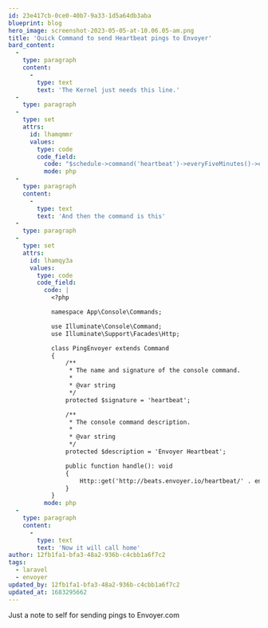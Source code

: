 ```yaml
---
id: 23e417cb-0ce0-40b7-9a33-1d5a64db3aba
blueprint: blog
hero_image: screenshot-2023-05-05-at-10.06.05-am.png
title: 'Quick Command to send Heartbeat pings to Envoyer'
bard_content:
  -
    type: paragraph
    content:
      -
        type: text
        text: 'The Kernel just needs this line.'
  -
    type: paragraph
  -
    type: set
    attrs:
      id: lhamqmmr
      values:
        type: code
        code_field:
          code: "$schedule->command('heartbeat')->everyFiveMinutes()->environments('production');"
          mode: php
  -
    type: paragraph
    content:
      -
        type: text
        text: 'And then the command is this'
  -
    type: paragraph
  -
    type: set
    attrs:
      id: lhamqy3a
      values:
        type: code
        code_field:
          code: |
            <?php

            namespace App\Console\Commands;

            use Illuminate\Console\Command;
            use Illuminate\Support\Facades\Http;

            class PingEnvoyer extends Command
            {
                /**
                 * The name and signature of the console command.
                 *
                 * @var string
                 */
                protected $signature = 'heartbeat';

                /**
                 * The console command description.
                 *
                 * @var string
                 */
                protected $description = 'Envoyer Heartbeat';

                public function handle(): void
                {
                    Http::get('http://beats.envoyer.io/heartbeat/' . env('ENVOYER_PING'));
                }
            }
          mode: php
  -
    type: paragraph
    content:
      -
        type: text
        text: 'Now it will call home'
author: 12fb1fa1-bfa3-48a2-936b-c4cbb1a6f7c2
tags:
  - laravel
  - envoyer
updated_by: 12fb1fa1-bfa3-48a2-936b-c4cbb1a6f7c2
updated_at: 1683295662
---
```

Just a note to self for sending pings to Envoyer.com
